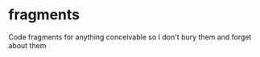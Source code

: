 fragments
=========

Code fragments for anything conceivable so I don't bury them and forget about them
